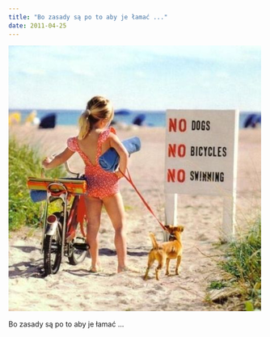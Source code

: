 ```yaml
---
title: "Bo zasady są po to aby je łamać ..."
date: 2011-04-25
---
```


![2011-04-25-9o1rvhwn.jpeg](/images/2011-04-25-9o1rvhwn.jpeg)

Bo zasady są po to aby je łamać ...
